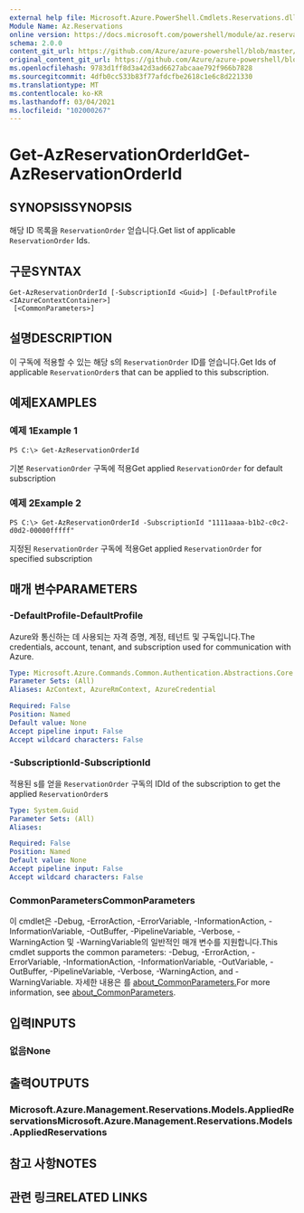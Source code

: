 ```yaml
---
external help file: Microsoft.Azure.PowerShell.Cmdlets.Reservations.dll-Help.xml
Module Name: Az.Reservations
online version: https://docs.microsoft.com/powershell/module/az.reservations/get-azreservationorderid
schema: 2.0.0
content_git_url: https://github.com/Azure/azure-powershell/blob/master/src/Reservations/Reservations/help/Get-AzReservationOrderId.md
original_content_git_url: https://github.com/Azure/azure-powershell/blob/master/src/Reservations/Reservations/help/Get-AzReservationOrderId.md
ms.openlocfilehash: 9783d1ff8d3a42d3ad6627abcaae792f966b7828
ms.sourcegitcommit: 4dfb0cc533b83f77afdcfbe2618c1e6c8d221330
ms.translationtype: MT
ms.contentlocale: ko-KR
ms.lasthandoff: 03/04/2021
ms.locfileid: "102000267"
---
```

# <span data-ttu-id="5d188-101">Get-AzReservationOrderId</span><span class="sxs-lookup"><span data-stu-id="5d188-101">Get-AzReservationOrderId</span></span>

## <span data-ttu-id="5d188-102">SYNOPSIS</span><span class="sxs-lookup"><span data-stu-id="5d188-102">SYNOPSIS</span></span>
<span data-ttu-id="5d188-103">해당 ID 목록을 `ReservationOrder` 얻습니다.</span><span class="sxs-lookup"><span data-stu-id="5d188-103">Get list of applicable `ReservationOrder` Ids.</span></span>

## <span data-ttu-id="5d188-104">구문</span><span class="sxs-lookup"><span data-stu-id="5d188-104">SYNTAX</span></span>

```
Get-AzReservationOrderId [-SubscriptionId <Guid>] [-DefaultProfile <IAzureContextContainer>]
 [<CommonParameters>]
```

## <span data-ttu-id="5d188-105">설명</span><span class="sxs-lookup"><span data-stu-id="5d188-105">DESCRIPTION</span></span>
<span data-ttu-id="5d188-106">이 구독에 적용할 수 있는 해당 s의 `ReservationOrder` ID를 얻습니다.</span><span class="sxs-lookup"><span data-stu-id="5d188-106">Get Ids of applicable `ReservationOrder`s that can be applied to this subscription.</span></span>

## <span data-ttu-id="5d188-107">예제</span><span class="sxs-lookup"><span data-stu-id="5d188-107">EXAMPLES</span></span>

### <span data-ttu-id="5d188-108">예제 1</span><span class="sxs-lookup"><span data-stu-id="5d188-108">Example 1</span></span>
```
PS C:\> Get-AzReservationOrderId
```

<span data-ttu-id="5d188-109">기본 `ReservationOrder` 구독에 적용</span><span class="sxs-lookup"><span data-stu-id="5d188-109">Get applied `ReservationOrder` for default subscription</span></span>

### <span data-ttu-id="5d188-110">예제 2</span><span class="sxs-lookup"><span data-stu-id="5d188-110">Example 2</span></span>
```
PS C:\> Get-AzReservationOrderId -SubscriptionId "1111aaaa-b1b2-c0c2-d0d2-00000fffff"
```

<span data-ttu-id="5d188-111">지정된 `ReservationOrder` 구독에 적용</span><span class="sxs-lookup"><span data-stu-id="5d188-111">Get applied `ReservationOrder` for specified subscription</span></span>

## <span data-ttu-id="5d188-112">매개 변수</span><span class="sxs-lookup"><span data-stu-id="5d188-112">PARAMETERS</span></span>

### <span data-ttu-id="5d188-113">-DefaultProfile</span><span class="sxs-lookup"><span data-stu-id="5d188-113">-DefaultProfile</span></span>
<span data-ttu-id="5d188-114">Azure와 통신하는 데 사용되는 자격 증명, 계정, 테넌트 및 구독입니다.</span><span class="sxs-lookup"><span data-stu-id="5d188-114">The credentials, account, tenant, and subscription used for communication with Azure.</span></span>

```yaml
Type: Microsoft.Azure.Commands.Common.Authentication.Abstractions.Core.IAzureContextContainer
Parameter Sets: (All)
Aliases: AzContext, AzureRmContext, AzureCredential

Required: False
Position: Named
Default value: None
Accept pipeline input: False
Accept wildcard characters: False
```

### <span data-ttu-id="5d188-115">-SubscriptionId</span><span class="sxs-lookup"><span data-stu-id="5d188-115">-SubscriptionId</span></span>
<span data-ttu-id="5d188-116">적용된 s를 얻을 `ReservationOrder` 구독의 ID</span><span class="sxs-lookup"><span data-stu-id="5d188-116">Id of the subscription to get the applied `ReservationOrder`s</span></span>

```yaml
Type: System.Guid
Parameter Sets: (All)
Aliases:

Required: False
Position: Named
Default value: None
Accept pipeline input: False
Accept wildcard characters: False
```

### <span data-ttu-id="5d188-117">CommonParameters</span><span class="sxs-lookup"><span data-stu-id="5d188-117">CommonParameters</span></span>
<span data-ttu-id="5d188-118">이 cmdlet은 -Debug, -ErrorAction, -ErrorVariable, -InformationAction, -InformationVariable, -OutBuffer, -PipelineVariable, -Verbose, -WarningAction 및 -WarningVariable의 일반적인 매개 변수를 지원합니다.</span><span class="sxs-lookup"><span data-stu-id="5d188-118">This cmdlet supports the common parameters: -Debug, -ErrorAction, -ErrorVariable, -InformationAction, -InformationVariable, -OutVariable, -OutBuffer, -PipelineVariable, -Verbose, -WarningAction, and -WarningVariable.</span></span> <span data-ttu-id="5d188-119">자세한 내용은 를 [about_CommonParameters.](http://go.microsoft.com/fwlink/?LinkID=113216)</span><span class="sxs-lookup"><span data-stu-id="5d188-119">For more information, see [about_CommonParameters](http://go.microsoft.com/fwlink/?LinkID=113216).</span></span>

## <span data-ttu-id="5d188-120">입력</span><span class="sxs-lookup"><span data-stu-id="5d188-120">INPUTS</span></span>

### <span data-ttu-id="5d188-121">없음</span><span class="sxs-lookup"><span data-stu-id="5d188-121">None</span></span>

## <span data-ttu-id="5d188-122">출력</span><span class="sxs-lookup"><span data-stu-id="5d188-122">OUTPUTS</span></span>

### <span data-ttu-id="5d188-123">Microsoft.Azure.Management.Reservations.Models.AppliedReservations</span><span class="sxs-lookup"><span data-stu-id="5d188-123">Microsoft.Azure.Management.Reservations.Models.AppliedReservations</span></span>

## <span data-ttu-id="5d188-124">참고 사항</span><span class="sxs-lookup"><span data-stu-id="5d188-124">NOTES</span></span>

## <span data-ttu-id="5d188-125">관련 링크</span><span class="sxs-lookup"><span data-stu-id="5d188-125">RELATED LINKS</span></span>

